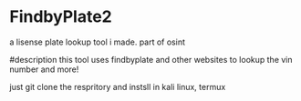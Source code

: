 # FindbyPlate2
a lisense plate lookup tool i made. part of osint

#description
this tool uses findbyplate and other websites to lookup the vin number and more!

just git clone the respritory and instsll in kali linux, termux
